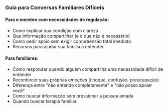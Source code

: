 ### Guia para Conversas Familiares Difíceis

#### Para o membro com necessidades de regulação:
- Como explicar sua condição com clareza
- Que informação compartilhar (e o que não é necessário)
- Como pedir apoio sem exigir compreensão total imediata
- Recursos para ajudar sua família a entender

#### Para familiares:
- Como responder quando alguém compartilha uma necessidade difícil de entender
- Reconhecer suas próprias emoções (choque, confusão, preocupação)
- Diferença entre "não entendo completamente" e "não posso apoiar você"
- Como buscar informação sem pressionar a pessoa amada
- Quando buscar terapia familiar


